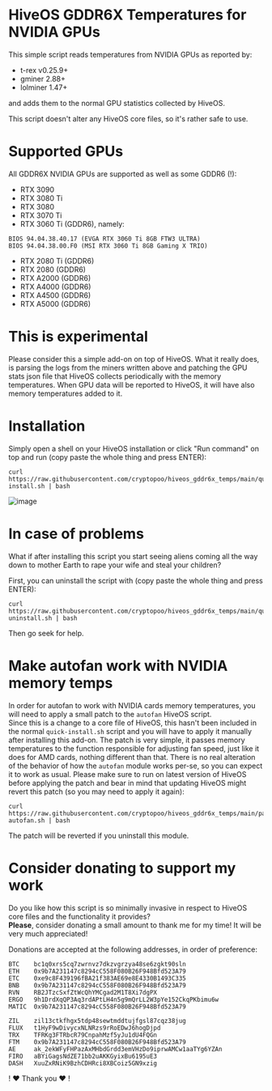 # HiveOS GDDR6X Temperatures for NVIDIA GPUs

This simple script reads temperatures from NVIDIA GPUs as reported by:

- t-rex v0.25.9+
- gminer 2.88+
- lolminer 1.47+

and adds them to the normal GPU statistics collected by HiveOS.

This script doesn't alter any HiveOS core files, so it's rather safe to use.

# Supported GPUs
All GDDR6X NVIDIA GPUs are supported as well as some GDDR6 (!):
- RTX 3090
- RTX 3080 Ti
- RTX 3080
- RTX 3070 Ti
- RTX 3060 Ti (GDDR6), namely:
```
BIOS 94.04.38.40.17 (EVGA RTX 3060 Ti 8GB FTW3 ULTRA)
BIOS 94.04.38.00.F0 (MSI RTX 3060 Ti 8GB Gaming X TRIO)
```
- RTX 2080 Ti (GDDR6)
- RTX 2080 (GDDR6)
- RTX A2000 (GDDR6)
- RTX A4000 (GDDR6)
- RTX A4500 (GDDR6)
- RTX A5000 (GDDR6)


# This is experimental
Please consider this a simple add-on on top of HiveOS.
What it really does, is parsing the logs from the miners written above and patching the GPU stats json file that HiveOS collects periodically with the memory temperatures. When GPU data will be reported to HiveOS, it will have also memory temperatures added to it.

# Installation
Simply open a shell on your HiveOS installation or click "Run command" on top and run (copy paste the whole thing and press ENTER):
```
curl https://raw.githubusercontent.com/cryptopoo/hiveos_gddr6x_temps/main/quick-install.sh | bash
```

![image](https://user-images.githubusercontent.com/102094145/159818529-1dadaa6a-542d-4251-9cf4-7bdbe7b9d9a9.png)

# In case of problems
What if after installing this script you start seeing aliens coming all the way down to mother Earth to rape your wife and steal your children?

First, you can uninstall the script with (copy paste the whole thing and press ENTER):

```
curl https://raw.githubusercontent.com/cryptopoo/hiveos_gddr6x_temps/main/quick-uninstall.sh | bash
```

Then go seek for help.

# Make autofan work with NVIDIA memory temps

In order for autofan to work with NVIDIA cards memory temperatures, you will need to apply a small patch to the `autofan` HiveOS script.  
Since this is a change to a core file of HiveOS, this hasn't been included in the normal `quick-install.sh` script and you will have to apply it manually after installing this add-on.
The patch is very simple, it passes memory temperatures to the function responsible for adjusting fan speed, just like it does for AMD cards, nothing different than that. There is no real alteration of the behavior of how the `autofan` module works per-se, so you can expect it to work as usual.
Please make sure to run on latest version of HiveOS before applying the patch and bear in mind that updating HiveOS might revert this patch (so you may need to apply it again):

```
curl https://raw.githubusercontent.com/cryptopoo/hiveos_gddr6x_temps/main/patch-autofan.sh | bash
```

The patch will be reverted if you uninstall this module.

# Consider donating to support my work
Do you like how this script is so minimally invasive in respect to HiveOS core files and the functionality it provides?  
**Please**, consider donating a small amount to thank me for my time! It will be very much appreciated!

Donations are accepted at the following addresses, in order of preference:

```
BTC    bc1q0xrs5cq7zwrnvz7dkzvgrzya48se6zgkt90sln
ETH    0x9b7A231147c8294cC558F080B26F948Bfd523A79
ETC    0xe9c8F439196fBA21f383AE69e8E4330B1493C335
BNB    0x9b7A231147c8294cC558F080B26F948Bfd523A79
RVN    RB2JTzcSxfZtWcQhYMCgad2M1T8Xi7dgPX
ERGO   9h1DrdXqQP3Aq3rdAPtLH4n5g9mQrLL2W3pYe152CkqPKbimu6w
MATIC  0x9b7A231147c8294cC558F080B26F948Bfd523A79

ZIL    zil13ctkfhgx5tdp48sewtmddtujfgsl87cqz38jug
FLUX   t1HyF9wDivycxNLNRzs9rRoEDwJ6hogDjpd
TRX    TFRKg3FTRbcR79CnpahMzf5yJu1dU4FQGn
FTM    0x9b7A231147c8294cC558F080B26F948Bfd523A79
AE     ak_2ekWFyFHPazAxMHbdGrdd3emVHzDo9iprwAMCw1aaTYg6YZAn
FIRO   aBYiGagsNdZE71bb2uAKKGyixBu6195uE3
DASH   XuuZxRNiK9BzhCDHRci8XBCoiz5GN9xzig
```

! :heart: Thank you :heart: !
